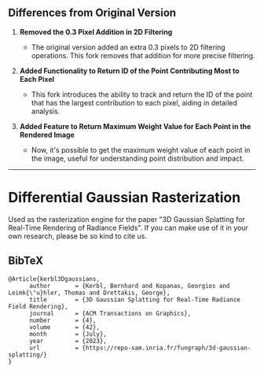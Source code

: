 ## Differences from Original Version

1. **Removed the 0.3 Pixel Addition in 2D Filtering**
   - The original version added an extra 0.3 pixels to 2D filtering operations. This fork removes that addition for more precise filtering.

2. **Added Functionality to Return ID of the Point Contributing Most to Each Pixel**
   - This fork introduces the ability to track and return the ID of the point that has the largest contribution to each pixel, aiding in detailed analysis.

3. **Added Feature to Return Maximum Weight Value for Each Point in the Rendered Image**
   - Now, it's possible to get the maximum weight value of each point in the image, useful for understanding point distribution and impact.

---


# Differential Gaussian Rasterization

Used as the rasterization engine for the paper "3D Gaussian Splatting for Real-Time Rendering of Radiance Fields". If you can make use of it in your own research, please be so kind to cite us.

<section class="section" id="BibTeX">
  <div class="container is-max-desktop content">
    <h2 class="title">BibTeX</h2>
    <pre><code>@Article{kerbl3Dgaussians,
      author       = {Kerbl, Bernhard and Kopanas, Georgios and Leimk{\"u}hler, Thomas and Drettakis, George},
      title        = {3D Gaussian Splatting for Real-Time Radiance Field Rendering},
      journal      = {ACM Transactions on Graphics},
      number       = {4},
      volume       = {42},
      month        = {July},
      year         = {2023},
      url          = {https://repo-sam.inria.fr/fungraph/3d-gaussian-splatting/}
}</code></pre>
  </div>
</section>
